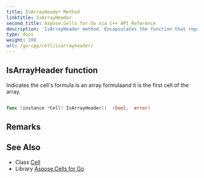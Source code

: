 ```yaml
---
title: IsArrayHeader Method 
linktitle: IsArrayHeader
second_title: Aspose.Cells for Go via C++ API Reference
description: 'IsArrayHeader method. Encapsulates the function that represents isarrayheader in Go.'
type: docs
weight: 200
url: /go-cpp/cell/isarrayheader/
---
```


## IsArrayHeader function

Indicates the cell's formula is an array formulaand it is the first cell of the array.

```go

func (instance *Cell) IsArrayHeader()  (bool,  error) 

```

## Remarks


## See Also

* Class [Cell](../)
* Library [Aspose.Cells for Go](../../)
